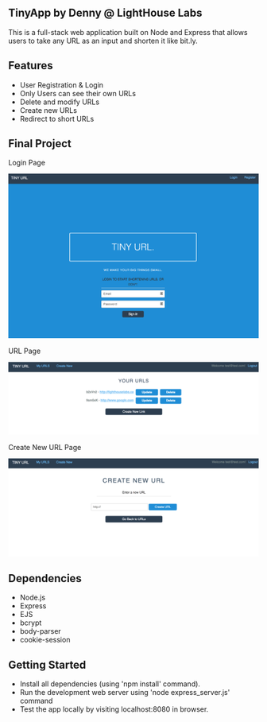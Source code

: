 ## TinyApp by Denny @ LightHouse Labs

This is a full-stack web application built on Node and Express that allows users to take any URL as an input and shorten it like bit.ly.

## Features

- User Registration & Login
- Only Users can see their own URLs
- Delete and modify URLs
- Create new URLs
- Redirect to short URLs

## Final Project

Login Page

!["Login Page"](https://github.com/dennyhollick/tiny-app/blob/master/docs/Login.png)

URL Page

!["URL Page"](https://github.com/dennyhollick/tiny-app/blob/master/docs/URLs.png)

Create New URL Page

!["Create new URL"](https://github.com/dennyhollick/tiny-app/blob/master/docs/create_new.png)


## Dependencies

- Node.js
- Express
- EJS
- bcrypt
- body-parser
- cookie-session

## Getting Started

- Install all dependencies (using 'npm install' command).
- Run the development web server using 'node express_server.js' command
- Test the app locally by visiting localhost:8080 in browser.